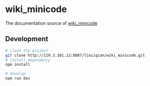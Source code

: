 # wiki_minicode

The documentation source of [wiki_minicode](https://git.miniaixue.com/linziqian/wiki_minicode)

## Development

```bash
# clone the project
git clone http://119.3.101.12:8087/linziqian/wiki_minicode.git
# install dependency
npm install

# develop
npm run dev
```
